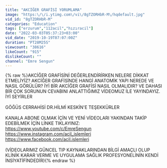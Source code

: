 ```yaml
---
title: "AKCİĞER GRAFİSİ YORUMLAMA"
image: "https:\/\/i.ytimg.com\/vi\/8gTZORHbR-M\/hqdefault.jpg"
vid_id: "8gTZORHbR-M"
categories: "Education"
tags: ["erzurum","112acil","hızıracil"]
date: "2022-03-03T05:37:23+03:00"
vid_date: "2019-10-19T07:07:00Z"
duration: "PT28M25S"
viewcount: "38616"
likeCount: "915"
dislikeCount: ""
channel: "Emre Sengun"
---
```

{% raw %}AKCİĞER GRAFİSİNİ DEĞERLENDİRİRKEN NELERE DİKKAT ETMELİYİZ? AKCİĞER GRAFİSİNDE HANGİ ANATOMİK YAPI NEREDE VE NASIL GÖRÜLÜR? İYİ BİR AKCİĞER GRAFİSİ NASIL OLMALIDIR? VE DAHASI BİR ÇOK SORUNUN CEVABINI ANLATTIĞIMIZ VİDEOMUZ İLE YAYINDAYIZ. İYİ SEYİRLER<br /><br />GÖĞÜS CERRAHİSİ DR.HİLMİ KESKİN'E TEŞEKKÜRLER<br /><br />KANALA ABONE OLMAK İÇİN VE YENİ VİDEOLARI YAKINDAN TAKİP EDEBİLMEK İÇİN LİNKE TIKLAYINIZ: <a rel="nofollow" target="blank" href="https://www.youtube.com/c/EmreSengun">https://www.youtube.com/c/EmreSengun</a><br /><a rel="nofollow" target="blank" href="https://www.instagram.com/acil_islemleri">https://www.instagram.com/acil_islemleri</a><br /><a rel="nofollow" target="blank" href="https://www.facebook.com/acil.islemleri">https://www.facebook.com/acil.islemleri</a><br /><br />(VİDEOLARIMIZ GÜNCEL TIP KAYNAKLARINDAN BİLGİ AMAÇLI OLUP KLİNİK KARAR VERME VE UYGULAMA SAĞLIK PROFESYONELİNİN KENDİ İNSİYATİFİNDEDİR){% endraw %}

